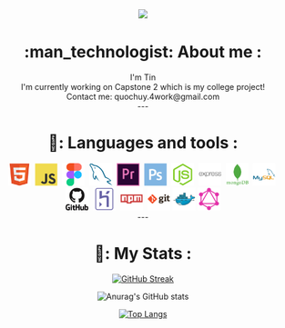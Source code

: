 
<div id="header" align="center">

  
  <img src="https://s4.gifyu.com/images/ezgif-2-6fb995fb77.gif" width="600"/>

</div>

<div id="header" align="center">
  <div id="badges">
    <h1>
      :man_technologist: About me :
    </h1>
  </div>

<div>I'm Tin</div>
<div>I'm currently working on Capstone 2 which is my college project!</div>
<div>Contact me: quochuy.4work@gmail.com</div>
 ---
 </div>

<div id="header" align="center">
  <div id="badges">
    <h1>
      🧰: Languages and tools :
    </h1>
  </div>
  
<div>
  <img src="https://github.com/devicons/devicon/blob/master/icons/html5/html5-original.svg" title="HTML5" alt="HTML" width="40" height="40"/>&nbsp;
    <img src="https://github.com/devicons/devicon/blob/master/icons/javascript/javascript-original.svg" title="JavaScript" alt="JavaScript" width="40" height="40"/>&nbsp;
   <img src="https://github.com/devicons/devicon/blob/master/icons/figma/figma-original.svg" title="figma" alt="figma" width="40" height="40"/>&nbsp;
     <img src="https://github.com/devicons/devicon/blob/master/icons/mysql/mysql-original.svg" title="mysql" alt="mysql" width="40" height="40"/>&nbsp;
   <img src="https://github.com/devicons/devicon/blob/master/icons/premierepro/premierepro-original.svg" title="premierepro" alt="premierepro" width="40" height="40"/>&nbsp;
    <img src="https://github.com/devicons/devicon/blob/master/icons/photoshop/photoshop-plain.svg" title="photoshop" alt="photoshop" width="40" height="40"/>&nbsp;
    <img src="https://github.com/devicons/devicon/blob/master/icons/nodejs/nodejs-original.svg" title="nodejs" alt="nodejs" width="40" height="40"/>&nbsp;
    <img src="https://github.com/devicons/devicon/blob/master/icons/express/express-original-wordmark.svg" title="express" alt="express" width="40" height="40"/>&nbsp;
    <img src="https://github.com/devicons/devicon/blob/master/icons/mongodb/mongodb-plain-wordmark.svg" title="mongodb" alt="mongodb" width="40" height="40"/>&nbsp;
    <img src="https://github.com/devicons/devicon/blob/master/icons/mysql/mysql-original-wordmark.svg" title="MySQL"  alt="MySQL" width="40" height="40"/>&nbsp;
    <img src="https://github.com/devicons/devicon/blob/master/icons/github/github-original-wordmark.svg" title="github" alt="github" width="40" height="40"/>&nbsp;
    <img src="https://github.com/devicons/devicon/blob/master/icons/heroku/heroku-original.svg" title="heroku" alt="heroku " width="40" height="40"/>&nbsp;
    <img src="https://github.com/devicons/devicon/blob/master/icons/npm/npm-original-wordmark.svg" title="npm" alt="npm" width="40" height="40"/>&nbsp;
    <img src="https://github.com/devicons/devicon/blob/master/icons/git/git-original-wordmark.svg" title="Git" **alt="Git" width="40" height="40"/>
    <img src="https://github.com/devicons/devicon/blob/master/icons/docker/docker-original.svg" title="Docker" **alt="Docker" width="40" height="40"/>
    <img src="https://github.com/devicons/devicon/blob/master/icons/graphql/graphql-plain.svg" title="GraphQL" **alt="GraphQL" width="40" height="40"/>
</div>
---
<div id="badges">
    <h1>
      🦾: My Stats :
    </h1>

[![GitHub Streak](http://github-readme-streak-stats.herokuapp.com?user=mafiavietquat&theme=green_nur&date_format=j%20M%5B%20Y%5D)](https://git.io/streak-stats)
  
![Anurag's GitHub stats](https://github-readme-stats.vercel.app/api?username=mafiavietquat&show_icons=true&theme=blue-green)
  
[![Top Langs](https://github-readme-stats.vercel.app/api/top-langs/?username=mafiavietquat&layout=compact&theme=transparent)](https://github.com/anuraghazra/github-readme-stats)
</div>
